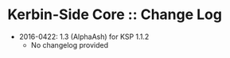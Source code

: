 # Kerbin-Side Core :: Change Log

* 2016-0422: 1.3 (AlphaAsh) for KSP 1.1.2
	+ No changelog provided
